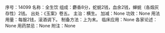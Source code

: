 序号：14099
名称：全生饮
组成：麝香8分，蛇蜕2钱，血余2钱，蝉蜕（各煅灰存性）2钱。
出处：《玉案》卷五。
主治：横生。
加减：None
功效：None
用法用量：每服2钱，滚酒调下。
制备方法：上为末。
临床应用：None
各家论述：None
用药禁忌：None
附注：None
